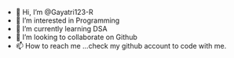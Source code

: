 - 👋 Hi, I’m @Gayatri123-R
- 👀 I’m interested in Programming
- 🌱 I’m currently learning DSA
- 💞️ I’m looking to collaborate on Github
- 📫 How to reach me ...check my github account to code with me. 

<!---
Gayatri123-R/Gayatri123-R is a ✨ special ✨ repository because its `README.md` (this file) appears on your GitHub profile.
You can click the Preview link to take a look at your changes.
--->
